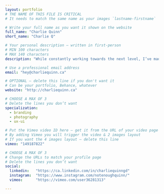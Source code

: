 ```yaml
---
layout: portfolio
# THE NAME OF THIS FILE IS CRITICAL
# It needs to match the same name as your images `lastname-firstname`

# Write your full name as you want it shown on the website
full_name: "Charlie Quinn"
short_name: "Charlie Q"

# Your personal description — written in first-person
# MIN 100 characters
# MAX 140 characters
description: "While constantly working towards the next level, I’ve made a habit of going back to upgrade my skills and search for hidden treasures."

# Use a professional email address
email: "hey@charliequinn.ca"

# OPTIONAL — delete this line if you don't want it
# Can be your portfolio, Behance, whatever
website: "http://charliequinn.ca"

# CHOOSE A MAX OF 3
# Delete the lines you don’t want
specialization:
  - branding
  - photography
  - ux-ui

# Put the Vimeo video ID here — get it from the URL of your video page
# By adding Vimeo you will trigger the video & 2 images layout
# If you want the 4 images layout — delete this line
vimeo: "149187822"

# CHOOSE A MAX OF 3
# Change the URLs to match your profile page
# Delete the lines you don’t want
social:
  linkedin:   "https://ca.linkedin.com/in/charliequinngd"
  instagram:  "https://www.instagram.com/notenoughquinn/"
  vimeo:      "https://vimeo.com/user36281313"

---
```

